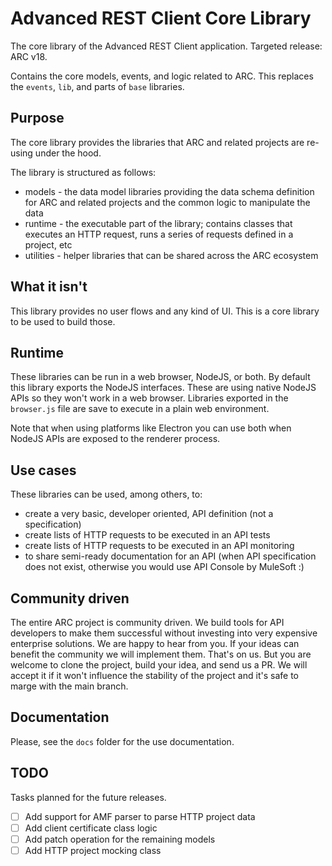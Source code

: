 # Advanced REST Client Core Library

The core library of the Advanced REST Client application. Targeted release: ARC v18.

Contains the core models, events, and logic related to ARC. This replaces the `events`, `lib`, and parts of `base` libraries.

## Purpose

The core library provides the libraries that ARC and related projects are re-using under the hood.

The library is structured as follows:

- models - the data model libraries providing the data schema definition for ARC and related projects and the common logic to manipulate the data
- runtime - the executable part of the library; contains classes that executes an HTTP request, runs a series of requests defined in a project, etc
- utilities - helper libraries that can be shared across the ARC ecosystem

## What it isn't

This library provides no user flows and any kind of UI. This is a core library to be used to build those.

## Runtime

These libraries can be run in a web browser, NodeJS, or both. By default this library exports the NodeJS interfaces. These are using native NodeJS APIs so they won't work in a web browser.
Libraries exported in the `browser.js` file are save to execute in a plain web environment.

Note that when using platforms like Electron you can use both when NodeJS APIs are exposed to the renderer process.

## Use cases

These libraries can be used, among others, to:

- create a very basic, developer oriented, API definition (not a specification)
- create lists of HTTP requests to be executed in an API tests
- create lists of HTTP requests to be executed in an API monitoring
- to share semi-ready documentation for an API (when API specification does not exist, otherwise you would use API Console by MuleSoft :)

## Community driven

The entire ARC project is community driven. We build tools for API developers to make them successful without investing into very expensive enterprise solutions. We are happy to hear from you. If your ideas can benefit the community we will implement them. That's on us. But you are welcome to clone the project, build your idea, and send us a PR. We will accept it if it won't influence the stability of the project and it's safe to marge with the main branch.

## Documentation

Please, see the `docs` folder for the use documentation.

## TODO

Tasks planned for the future releases.

- [ ] Add support for AMF parser to parse HTTP project data
- [ ] Add client certificate class logic
- [ ] Add patch operation for the remaining models
- [ ] Add HTTP project mocking class
